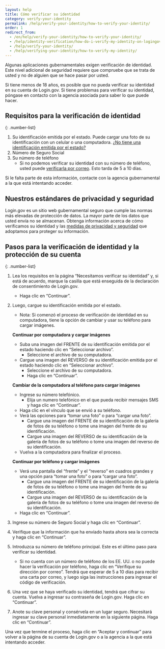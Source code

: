```yaml
---
layout: help 
title: Cómo verificar su identidad 
category: verify-your-identity
permalink: /help/verify-your-identity/how-to-verify-your-identity/
order: 1
redirect_from:
  - /en/help/verify-your-identity/how-to-verify-your-identity/
  - /help/identity-verification/how-do-i-verify-my-identity-on-logingov/
  - /help/verify-your-identity/
  - /help/verifying-your-identity/how-to-verify-my-identity/
---
```


Algunas aplicaciones gubernamentales exigen verificación de identidad. Este nivel adicional de seguridad requiere que compruebe que se trata de usted y no de alguien que se hace pasar por usted.

Si tiene menos de 18 años, es posible que no pueda verificar su identidad en su cuenta de Login.gov. Si tiene problemas para verificar su identidad, póngase en contacto con la agencia asociada para saber lo que puede hacer.

## Requisitos para la verificación de identidad

{: .number-list}

1. Su identificación emitida por el estado. Puede cargar una foto de su identificación con un celular o una computadora. [¿No tiene una identificación emitida por el estado?](/help/verify-your-identity/accepted-state-issued-identification/)
2. Número de Seguro Social
3. Su número de teléfono
   * Si no podemos verificar su identidad con su número de teléfono, usted puede [verificarla por correo](/help/verify-your-identity/verify-your-address-by-mail/). Esto tarda de 5 a 10 días.

Si le falta parte de esta información, contacte con la agencia gubernamental a la que está intentando acceder.

## Nuestros estándares de privacidad y seguridad

Login.gov es un sitio web gubernamental seguro que cumple las normas más elevadas de protección de datos. La mayor parte de los datos que usted envía no se almacenan. Obtenga información acerca de cómo verificamos su identidad y las [medidas de privacidad y seguridad](/policy/) que adoptamos para proteger su información.

## Pasos para la verificación de identidad y la protección de su cuenta

{: .number-list}
1. Lea los requisitos en la página “Necesitamos verificar su identidad” y, si está de acuerdo, marque la casilla que está enseguida de la declaración de consentimiento de Login.gov.
   * Haga clic en “Continuar”.
2. Luego, cargue su identificación emitida por el estado.
   * Nota: Si comenzó el proceso de verificación de identidad en su computadora, tiene la opción de cambiar y usar su teléfono para cargar imágenes.
   
   **Continuar por computadora y cargar imágenes**
   
   * Suba una imagen del FRENTE de su identificación emitida por el estado haciendo clic en “Seleccionar archivo”.
     * Seleccione el archivo de su computadora.
   * Cargue una imagen del REVERSO de su identificación emitida por el estado haciendo clic en “Seleccionar archivo”.
     * Seleccione el archivo de su computadora.
     * Haga clic en “Continuar”.
   
   **Cambiar de la computadora al teléfono para cargar imágenes**
   
   * Ingrese su número telefónico.
     * Elija un numero telefónico en el que pueda recibir mensajes SMS y haga clic en “Continuar”.
   * Haga clic en el vínculo que se envió a su teléfono.
   * Verá las opciones para “tomar una foto” o para “cargar una foto”.
     * Cargue una imagen del FRENTE de su identificación de la galería de fotos de su teléfono o tome una imagen del frente de su identificación.
     * Cargue una imagen del REVERSO de su identificación de la galería de fotos de su teléfono o tome una imagen del reverso de su identificación.
   * Vuelva a la computadora para finalizar el proceso.
   
   **Continuar por teléfono y cargar imágenes**
   
   * Verá una pantalla del “frente” y el “reverso” en cuadros grandes y una opción para “tomar una foto” o para “cargar una foto”.
     * Cargue una imagen del FRENTE de su identificación de la galería de fotos de su teléfono o tome una imagen del frente de su identificación.
     * Cargue una imagen del REVERSO de su identificación de la galería de fotos de su teléfono o tome una imagen del reverso de su identificación.
   * Haga clic en “Continuar”.

3. Ingrese su número de Seguro Social y haga clic en “Continuar”.
4. Verifique que la información que ha enviado hasta ahora sea la correcta y haga clic en “Continuar”.
5. Introduzca su número de teléfono principal. Este es el último paso para verificar su identidad.  
   * Si no cuenta con un número de teléfono de los EE. UU. o no puede hacer la verificación por teléfono, haga clic en “Verifique su dirección por correo”. Tendrá que esperar de 5 a 10 días para recibir una carta por correo, y luego siga las instrucciones para ingresar el código de verificación.
6. Una vez que se haya verificado su identidad, tendrá que cifrar su cuenta. Vuelva a ingresar su contraseña de Login.gov. Haga clic en “Continuar”.
7. Anote su clave personal y consérvela en un lugar seguro. Necesitará ingresar su clave personal inmediatamente en la siguiente página. Haga clic en “Continuar”.

Una vez que termine el proceso, haga clic en “Aceptar y continuar” para volver a la página de su cuenta de Login.gov o a la agencia a la que está intentando acceder.